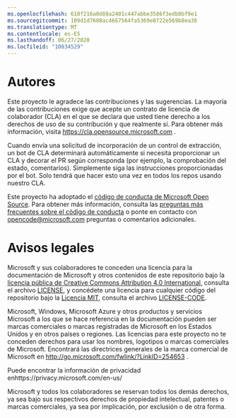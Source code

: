 ```yaml
---
ms.openlocfilehash: 618f216a0d88a2401c447abbe3586f3edb0bf9e1
ms.sourcegitcommit: 109d1d7608ac4667564fa5369e8722e569b8ea36
ms.translationtype: MT
ms.contentlocale: es-ES
ms.lasthandoff: 06/27/2020
ms.locfileid: "10834529"
---
```

# Autores

Este proyecto le agradece las contribuciones y las sugerencias.  La mayoría de las contribuciones exige que acepte un contrato de licencia de colaborador (CLA) en el que se declara que usted tiene derecho a los derechos de uso de su contribución y que realmente sí. Para obtener más información, visita https://cla.opensource.microsoft.com .

Cuando envía una solicitud de incorporación de un control de extracción, un bot de CLA determinará automáticamente si necesita proporcionar un CLA y decorar el PR según corresponda (por ejemplo, la comprobación del estado, comentarios). Simplemente siga las instrucciones proporcionadas por el bot. Solo tendrá que hacer esto una vez en todos los repos usando nuestro CLA.

Este proyecto ha adoptado el [código de conducta de Microsoft Open Source](https://opensource.microsoft.com/codeofconduct/).
Para obtener más información, consulta las [preguntas más frecuentes sobre el código de conducta](https://opensource.microsoft.com/codeofconduct/faq/) o ponte en contacto con [opencode@microsoft.com](mailto:opencode@microsoft.com) preguntas o comentarios adicionales.

# Avisos legales

Microsoft y sus colaboradores te conceden una licencia para la documentación de Microsoft y otros contenidos de este repositorio bajo la [licencia pública de Creative Commons Attribution 4.0 International](https://creativecommons.org/licenses/by/4.0/legalcode), consulta el archivo [LICENSE](LICENSE), y concédete una licencia para cualquier código del repositorio bajo la [Licencia MIT](https://opensource.org/licenses/MIT), consulta el archivo [LICENSE-CODE](LICENSE-CODE).

Microsoft, Windows, Microsoft Azure y otros productos y servicios Microsoft a los que se hace referencia en la documentación pueden ser marcas comerciales o marcas registradas de Microsoft en los Estados Unidos y en otros países o regiones.
Las licencias para este proyecto no te conceden derechos para usar los nombres, logotipos o marcas comerciales de Microsoft.
Encontrará las directrices generales de la marca comercial de Microsoft en http://go.microsoft.com/fwlink/?LinkID=254653 .

Puede encontrar la información de privacidad enhttps://privacy.microsoft.com/en-us/

Microsoft y todos los colaboradores se reservan todos los demás derechos, ya sea bajo sus respectivos derechos de propiedad intelectual, patentes o marcas comerciales, ya sea por implicación, por exclusión o de otra forma.
